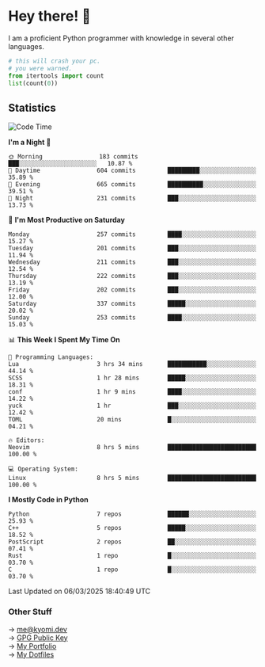 # Hey there! 👋

I am a proficient Python programmer with knowledge in several other languages.

```py
# this will crash your pc.
# you were warned.
from itertools import count
list(count(0))
```

## Statistics
<!--START_SECTION:waka-->
![Code Time](http://img.shields.io/badge/Code%20Time-1%2C735%20hrs%2039%20mins-blue)

**I'm a Night 🦉** 

```text
🌞 Morning                183 commits         ███░░░░░░░░░░░░░░░░░░░░░░   10.87 % 
🌆 Daytime                604 commits         █████████░░░░░░░░░░░░░░░░   35.89 % 
🌃 Evening                665 commits         ██████████░░░░░░░░░░░░░░░   39.51 % 
🌙 Night                  231 commits         ███░░░░░░░░░░░░░░░░░░░░░░   13.73 % 
```
📅 **I'm Most Productive on Saturday** 

```text
Monday                   257 commits         ████░░░░░░░░░░░░░░░░░░░░░   15.27 % 
Tuesday                  201 commits         ███░░░░░░░░░░░░░░░░░░░░░░   11.94 % 
Wednesday                211 commits         ███░░░░░░░░░░░░░░░░░░░░░░   12.54 % 
Thursday                 222 commits         ███░░░░░░░░░░░░░░░░░░░░░░   13.19 % 
Friday                   202 commits         ███░░░░░░░░░░░░░░░░░░░░░░   12.00 % 
Saturday                 337 commits         █████░░░░░░░░░░░░░░░░░░░░   20.02 % 
Sunday                   253 commits         ████░░░░░░░░░░░░░░░░░░░░░   15.03 % 
```


📊 **This Week I Spent My Time On** 

```text
💬 Programming Languages: 
Lua                      3 hrs 34 mins       ███████████░░░░░░░░░░░░░░   44.14 % 
SCSS                     1 hr 28 mins        █████░░░░░░░░░░░░░░░░░░░░   18.31 % 
conf                     1 hr 9 mins         ████░░░░░░░░░░░░░░░░░░░░░   14.22 % 
yuck                     1 hr                ███░░░░░░░░░░░░░░░░░░░░░░   12.42 % 
TOML                     20 mins             █░░░░░░░░░░░░░░░░░░░░░░░░   04.21 % 

🔥 Editors: 
Neovim                   8 hrs 5 mins        █████████████████████████   100.00 % 

💻 Operating System: 
Linux                    8 hrs 5 mins        █████████████████████████   100.00 % 
```

**I Mostly Code in Python** 

```text
Python                   7 repos             ██████░░░░░░░░░░░░░░░░░░░   25.93 % 
C++                      5 repos             █████░░░░░░░░░░░░░░░░░░░░   18.52 % 
PostScript               2 repos             ██░░░░░░░░░░░░░░░░░░░░░░░   07.41 % 
Rust                     1 repo              █░░░░░░░░░░░░░░░░░░░░░░░░   03.70 % 
C                        1 repo              █░░░░░░░░░░░░░░░░░░░░░░░░   03.70 % 
```




 Last Updated on 06/03/2025 18:40:49 UTC
<!--END_SECTION:waka-->

### Other Stuff

→ [me@kyomi.dev](mailto:me@kyomi.dev)\
→ [GPG Public Key](https://github.com/bitterteriyaki.gpg)\
→ [My Portfolio](https://kyomi.dev)\
→ [My Dotfiles](https://github.com/bitterteriyaki/dotfiles)
